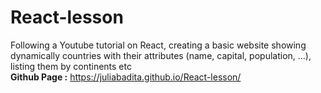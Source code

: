 # React-lesson
Following a Youtube tutorial on React, creating a basic website showing dynamically countries with their attributes (name, capital, population, ...), listing them by continents etc<br>
**Github Page :** https://juliabadita.github.io/React-lesson/ 
